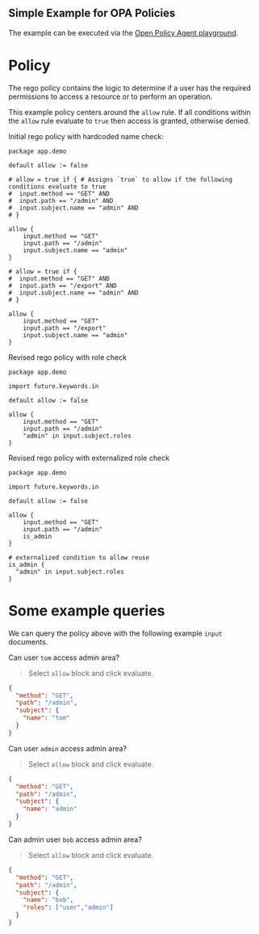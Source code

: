 Simple Example for OPA Policies
---

The example can be executed via the [Open Policy Agent playground](https://play.openpolicyagent.org).

# Policy

The rego policy contains the logic to determine if a user has the required permissions to access a resource or to perform 
an operation. 

This example policy centers around the `allow` rule. If all conditions within the `allow` rule evaluate to `true` then access is granted, otherwise denied.

Initial rego policy with hardcoded name check:
```rego
package app.demo

default allow := false

# allow = true if { # Assigns `true` to allow if the following conditions evaluate to true 
#  input.method == "GET" AND
#  input.path == "/admin" AND
#  input.subject.name == "admin" AND
# }

allow {
	input.method == "GET"
	input.path == "/admin"
	input.subject.name == "admin"
}

# allow = true if {
#  input.method == "GET" AND
#  input.path == "/export" AND
#  input.subject.name == "admin" AND
# }

allow {
	input.method == "GET"
	input.path == "/export"
	input.subject.name == "admin"
}
```

Revised rego policy with role check
```rego
package app.demo

import future.keywords.in

default allow := false

allow {
	input.method == "GET"
	input.path == "/admin"
	"admin" in input.subject.roles 
}
```

Revised rego policy with externalized role check
```rego
package app.demo

import future.keywords.in

default allow := false

allow {
	input.method == "GET"
	input.path == "/admin"
	is_admin
}

# externalized condition to allow reuse
is_admin {
  "admin" in input.subject.roles 
}
```

# Some example queries

We can query the policy above with the following example `input` documents.

Can user `tom` access admin area?
 > Select `allow` block and click evaluate.
```json
{
  "method": "GET",
  "path": "/admin",
  "subject": {
    "name": "tom"
  }
}
```

Can user `admin` access admin area?
> Select `allow` block and click evaluate.
```json
{
  "method": "GET",
  "path": "/admin",
  "subject": {
    "name": "admin"
  }
}
```

Can admin user `bob` access admin area?
> Select `allow` block and click evaluate.
```json
{
  "method": "GET",
  "path": "/admin",
  "subject": {
    "name": "bob",
    "roles": ["user","admin"]
  }
}
```

